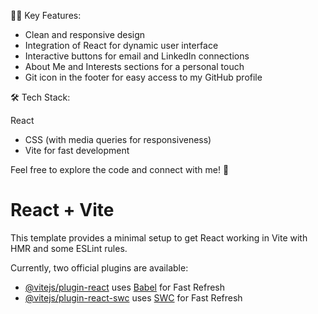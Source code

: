 



👨‍💻 Key Features:

* Clean and responsive design
* Integration of React for dynamic user interface
* Interactive buttons for email and LinkedIn connections
* About Me and Interests sections for a personal touch
* Git icon in the footer for easy access to my GitHub profile

🛠️ Tech Stack:

React
* CSS (with media queries for responsiveness)
* Vite for fast development

Feel free to explore the code and connect with me! 🌟




# React + Vite

This template provides a minimal setup to get React working in Vite with HMR and some ESLint rules.

Currently, two official plugins are available:

- [@vitejs/plugin-react](https://github.com/vitejs/vite-plugin-react/blob/main/packages/plugin-react/README.md) uses [Babel](https://babeljs.io/) for Fast Refresh
- [@vitejs/plugin-react-swc](https://github.com/vitejs/vite-plugin-react-swc) uses [SWC](https://swc.rs/) for Fast Refresh
